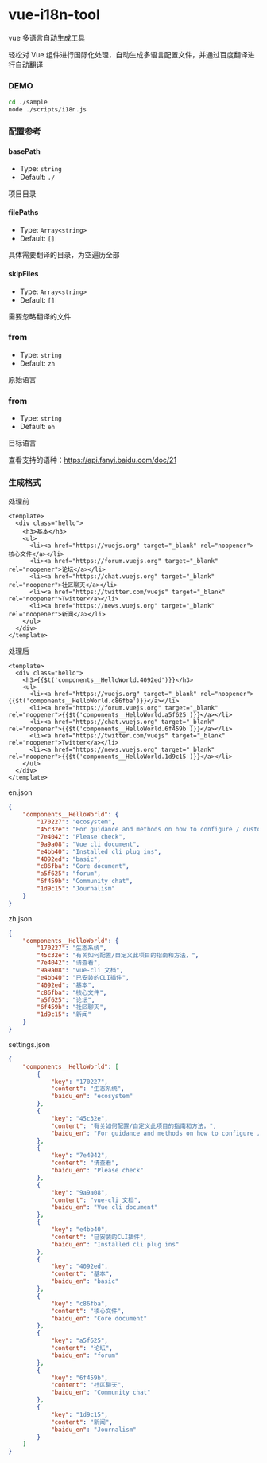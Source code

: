 # vue-i18n-tool
vue 多语言自动生成工具

轻松对 Vue 组件进行国际化处理，自动生成多语言配置文件，并通过百度翻译进行自动翻译

### DEMO

```bash
cd ./sample
node ./scripts/i18n.js
```

### 配置参考

#### basePath

- Type: `string`
- Default: `./`

项目目录

#### filePaths

- Type: `Array<string>`
- Default: `[]`

具体需要翻译的目录，为空遍历全部

#### skipFiles

- Type: `Array<string>`
- Default: `[]`

需要忽略翻译的文件

### from

- Type: `string`
- Default: `zh`

原始语言

### from

- Type: `string`
- Default: `eh`

目标语言

查看支持的语种：https://api.fanyi.baidu.com/doc/21

### 生成格式

处理前
```vue
<template>
  <div class="hello">
    <h3>基本</h3>
    <ul>
      <li><a href="https://vuejs.org" target="_blank" rel="noopener">核心文件</a></li>
      <li><a href="https://forum.vuejs.org" target="_blank" rel="noopener">论坛</a></li>
      <li><a href="https://chat.vuejs.org" target="_blank" rel="noopener">社区聊天</a></li>
      <li><a href="https://twitter.com/vuejs" target="_blank" rel="noopener">Twitter</a></li>
      <li><a href="https://news.vuejs.org" target="_blank" rel="noopener">新闻</a></li>
    </ul>
  </div>
</template>
```

处理后
```vue
<template>
  <div class="hello">
    <h3>{{$t('components__HelloWorld.4092ed')}}</h3>
    <ul>
      <li><a href="https://vuejs.org" target="_blank" rel="noopener">{{$t('components__HelloWorld.c86fba')}}</a></li>
      <li><a href="https://forum.vuejs.org" target="_blank" rel="noopener">{{$t('components__HelloWorld.a5f625')}}</a></li>
      <li><a href="https://chat.vuejs.org" target="_blank" rel="noopener">{{$t('components__HelloWorld.6f459b')}}</a></li>
      <li><a href="https://twitter.com/vuejs" target="_blank" rel="noopener">Twitter</a></li>
      <li><a href="https://news.vuejs.org" target="_blank" rel="noopener">{{$t('components__HelloWorld.1d9c15')}}</a></li>
    </ul>
  </div>
</template>
```

en.json
```json
{
	"components__HelloWorld": {
		"170227": "ecosystem",
		"45c32e": "For guidance and methods on how to configure / customize this project,",
		"7e4042": "Please check",
		"9a9a08": "Vue cli document",
		"e4bb40": "Installed cli plug ins",
		"4092ed": "basic",
		"c86fba": "Core document",
		"a5f625": "forum",
		"6f459b": "Community chat",
		"1d9c15": "Journalism"
	}
}
```

zh.json
```json
{
	"components__HelloWorld": {
		"170227": "生态系统",
		"45c32e": "有关如何配置/自定义此项目的指南和方法，",
		"7e4042": "请查看",
		"9a9a08": "vue-cli 文档",
		"e4bb40": "已安装的CLI插件",
		"4092ed": "基本",
		"c86fba": "核心文件",
		"a5f625": "论坛",
		"6f459b": "社区聊天",
		"1d9c15": "新闻"
	}
}
```

settings.json
```json
{
	"components__HelloWorld": [
		{
			"key": "170227",
			"content": "生态系统",
			"baidu_en": "ecosystem"
		},
		{
			"key": "45c32e",
			"content": "有关如何配置/自定义此项目的指南和方法，",
			"baidu_en": "For guidance and methods on how to configure / customize this project,"
		},
		{
			"key": "7e4042",
			"content": "请查看",
			"baidu_en": "Please check"
		},
		{
			"key": "9a9a08",
			"content": "vue-cli 文档",
			"baidu_en": "Vue cli document"
		},
		{
			"key": "e4bb40",
			"content": "已安装的CLI插件",
			"baidu_en": "Installed cli plug ins"
		},
		{
			"key": "4092ed",
			"content": "基本",
			"baidu_en": "basic"
		},
		{
			"key": "c86fba",
			"content": "核心文件",
			"baidu_en": "Core document"
		},
		{
			"key": "a5f625",
			"content": "论坛",
			"baidu_en": "forum"
		},
		{
			"key": "6f459b",
			"content": "社区聊天",
			"baidu_en": "Community chat"
		},
		{
			"key": "1d9c15",
			"content": "新闻",
			"baidu_en": "Journalism"
		}
	]
}
```